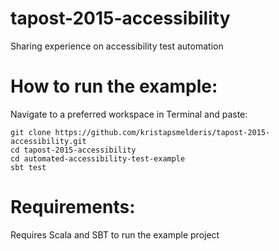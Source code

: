 # tapost-2015-accessibility
Sharing experience on accessibility test automation

How to run the example:
=======================
Navigate to a preferred workspace in Terminal and paste:
```
git clone https://github.com/kristapsmelderis/tapost-2015-accessibility.git
cd tapost-2015-accessibility
cd automated-accessibility-test-example
sbt test
```

Requirements:
=============
Requires Scala and SBT to run the example project
